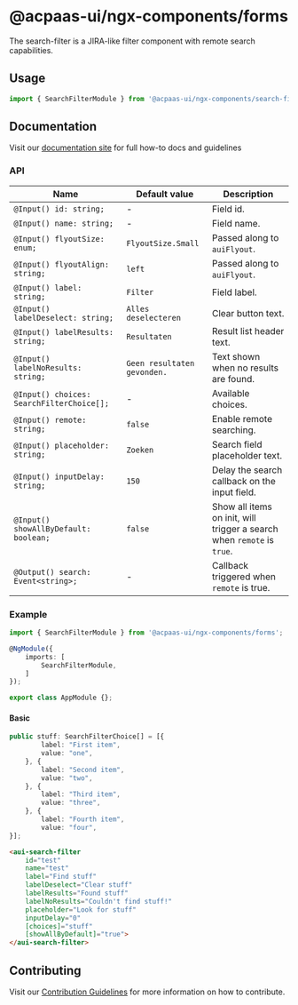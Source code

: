 # @acpaas-ui/ngx-components/forms

The search-filter is a JIRA-like filter component with remote search capabilities.

## Usage

```typescript
import { SearchFilterModule } from '@acpaas-ui/ngx-components/search-filter'`;
```

## Documentation

Visit our [documentation site](https://acpaas-ui.digipolis.be/) for full how-to docs and guidelines

### API

| Name         | Default value | Description |
| -----------  | ------ | -------------------------- |
| `@Input() id: string;` | - | Field id. |
| `@Input() name: string;` | - | Field name. |
| `@Input() flyoutSize: enum;` | `FlyoutSize.Small` | Passed along to `auiFlyout`. |
| `@Input() flyoutAlign: string;` | `left` | Passed along to `auiFlyout`. |
| `@Input() label: string;` | `Filter` | Field label. |
| `@Input() labelDeselect: string;` | `Alles deselecteren` | Clear button text. |
| `@Input() labelResults: string;` | `Resultaten` | Result list header text. |
| `@Input() labelNoResults: string;` | `Geen resultaten gevonden.` | Text shown when no results are found. |
| `@Input() choices: SearchFilterChoice[];` | - | Available choices. |
| `@Input() remote: string;` | `false` | Enable remote searching. |
| `@Input() placeholder: string;` | `Zoeken` | Search field placeholder text. |
| `@Input() inputDelay: string;` | `150` | Delay the search callback on the input field. |
| `@Input() showAllByDefault: boolean;` | `false` | Show all items on init, will trigger a search when `remote` is `true`. |
| `@Output() search: Event<string>;` | - | Callback triggered when `remote` is true. |

### Example

```typescript
import { SearchFilterModule } from '@acpaas-ui/ngx-components/forms';

@NgModule({
    imports: [
        SearchFilterModule,
    ]
});

export class AppModule {};
```

#### Basic

```typescript
public stuff: SearchFilterChoice[] = [{
        label: "First item",
        value: "one",
    }, {
        label: "Second item",
        value: "two",
    }, {
        label: "Third item",
        value: "three",
    }, {
        label: "Fourth item",
        value: "four",
}];
```

```html
<aui-search-filter
    id="test"
    name="test"
    label="Find stuff"
    labelDeselect="Clear stuff"
    labelResults="Found stuff"
    labelNoResults="Couldn't find stuff!"
    placeholder="Look for stuff"
    inputDelay="0"
    [choices]="stuff"
    [showAllByDefault]="true">
</aui-search-filter>
```

## Contributing

Visit our [Contribution Guidelines](../../../../../CONTRIBUTING.md) for more information on how to contribute.
